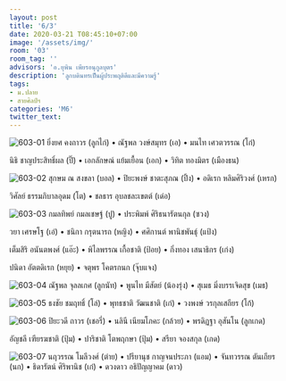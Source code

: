 ```yaml
---
layout: post
title: '6/3'
date: 2020-03-21 T08:45:10+07:00
image: '/assets/img/'
room: '03'
room_tag: ''
advisors: 'อ.ยุพิน เพียรอนุกูลบุตร'
description: 'ลูกบดินทรเป็นผู้ประพฤติดีและมีความรู้'
tags:
- ม.ปลาย
- สายศิลป์ฯ
categories: 'M6'
twitter_text:
---
```

![603-01](https://res.cloudinary.com/dbruw74ms/image/upload/r_8,c_fit,w_760/v1584756844/603-01_xiayxf.png)
ยิ่งยศ คงถาวร (ลูกไก่) • ณัฐพล วงษ์สมุทร (เอ) • มนไท เศวตวรรณ (โก๋)

นิธิ ชาญประสิทธิ์ผล (ปิ๊) • เอกลักษณ์ แย้มเยื้อน (เอก) • วิทิต ทองมิตร (เมืองธน)

![603-02](https://res.cloudinary.com/dbruw74ms/image/upload/r_8,c_fit,w_760/v1584756844/603-02_ul2iy5.png)
สุกษม ณ สงขลา (บอล) • ปิยะพงษ์ ชาตะสุภณ (ปิ้ง) • อดิเรก หลิมศิริวงศ์ (เหรก)

วิศัลย์ ธรรมภิบาลอุดม (โต) • ชลธาร อุบลชละเขตต์ (เด๋อ)

![603-03](https://res.cloudinary.com/dbruw74ms/image/upload/r_8,c_fit,w_760/v1584756844/603-03_qzqdvv.png)
กมลทิพย์ กมลเชษฐ์ (ปู) • ประพิมพ์ ศิริธนารัตนกุล (ซวง)

วยา เศรษโฐ (เอ๋) • ชนิกา กรุตนารถ (หญิง) • ศศิกานต์ พานิชพันธุ์ (แป้ง)

เต็มสิริ อนันตพงศ์ (แอ๊ะ) • พิไลพรรณ เกื้อชาติ (ป้อย) • กิ่งทอง เสนาธิกร (เก่ง)

ปนิดา อัตตดิเรก (หยุย) • จตุพร โคตรกนก (จุ๊บแจง)

![603-04](https://res.cloudinary.com/dbruw74ms/image/upload/r_8,c_fit,w_760/v1584756843/603-04_j7i1dr.png)
ณัฐพล จุลลเกศ (ลูกนัท) • พูนไท มีสัตย์ (น้องรุ่ง) • สุเมธ มิ่งบรรเจิดสุข (เมธ)

![603-05](https://res.cloudinary.com/dbruw74ms/image/upload/r_8,c_fit,w_760/v1584756843/603-05_pny9v1.png)
ธงชัย ชมฤทธิ์ (โล่) • พุทธชาติ วัฒนชาติ (เก๋) • วงพงษ์ วรกุลเสถียร (โก้)

![603-06](https://res.cloudinary.com/dbruw74ms/image/upload/r_8,c_fit,w_760/v1584756844/603-06_kzvayo.png)
ปิยะวดี ถาวร (เชอรี่) • นลินี เนียมโภคะ (กล้วย) • พรดิฏฐา อุสันโน (ลูกเกด)

อัญชลี เฑียรฆชาติ (ปุ้ม) • ปาริชาติ โตพฤกษา (ปุ้ม) • สรียา จองสกุล (เกด)

![603-07](https://res.cloudinary.com/dbruw74ms/image/upload/r_8,c_fit,w_760/v1584756844/603-07_ym5cad.png)
นฤวรรณ โมลีวงศ์ (ต่าย) • ปรียานุช กาญจนประภา (แอม) • จันทวรรณ ตันเถียร (นก) • ธิดารัตน์ ศิริพานิช (เก๋) • ดวงดาว อธิปัญญาคม (ดาว)

